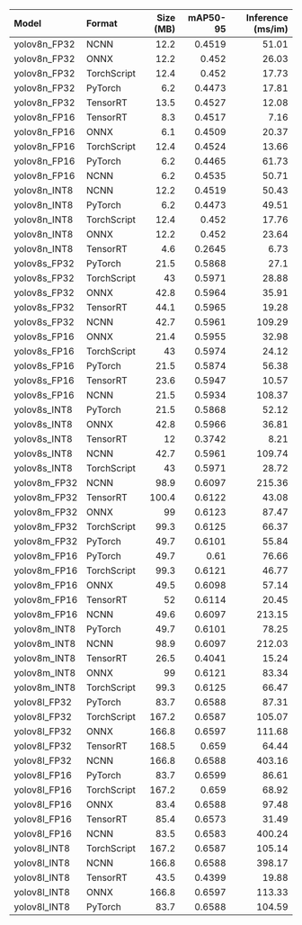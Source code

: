 | Model        | Format      |   Size (MB) |   mAP50-95 |   Inference (ms/im) |
|:-------------|:------------|------------:|-----------:|--------------------:|
| yolov8n_FP32 | NCNN        |        12.2 |     0.4519 |               51.01 |
| yolov8n_FP32 | ONNX        |        12.2 |     0.452  |               26.03 |
| yolov8n_FP32 | TorchScript |        12.4 |     0.452  |               17.73 |
| yolov8n_FP32 | PyTorch     |         6.2 |     0.4473 |               17.81 |
| yolov8n_FP32 | TensorRT    |        13.5 |     0.4527 |               12.08 |
| yolov8n_FP16 | TensorRT    |         8.3 |     0.4517 |                7.16 |
| yolov8n_FP16 | ONNX        |         6.1 |     0.4509 |               20.37 |
| yolov8n_FP16 | TorchScript |        12.4 |     0.4524 |               13.66 |
| yolov8n_FP16 | PyTorch     |         6.2 |     0.4465 |               61.73 |
| yolov8n_FP16 | NCNN        |         6.2 |     0.4535 |               50.71 |
| yolov8n_INT8 | NCNN        |        12.2 |     0.4519 |               50.43 |
| yolov8n_INT8 | PyTorch     |         6.2 |     0.4473 |               49.51 |
| yolov8n_INT8 | TorchScript |        12.4 |     0.452  |               17.76 |
| yolov8n_INT8 | ONNX        |        12.2 |     0.452  |               23.64 |
| yolov8n_INT8 | TensorRT    |         4.6 |     0.2645 |                6.73 |
| yolov8s_FP32 | PyTorch     |        21.5 |     0.5868 |               27.1  |
| yolov8s_FP32 | TorchScript |        43   |     0.5971 |               28.88 |
| yolov8s_FP32 | ONNX        |        42.8 |     0.5964 |               35.91 |
| yolov8s_FP32 | TensorRT    |        44.1 |     0.5965 |               19.28 |
| yolov8s_FP32 | NCNN        |        42.7 |     0.5961 |              109.29 |
| yolov8s_FP16 | ONNX        |        21.4 |     0.5955 |               32.98 |
| yolov8s_FP16 | TorchScript |        43   |     0.5974 |               24.12 |
| yolov8s_FP16 | PyTorch     |        21.5 |     0.5874 |               56.38 |
| yolov8s_FP16 | TensorRT    |        23.6 |     0.5947 |               10.57 |
| yolov8s_FP16 | NCNN        |        21.5 |     0.5934 |              108.37 |
| yolov8s_INT8 | PyTorch     |        21.5 |     0.5868 |               52.12 |
| yolov8s_INT8 | ONNX        |        42.8 |     0.5966 |               36.81 |
| yolov8s_INT8 | TensorRT    |        12   |     0.3742 |                8.21 |
| yolov8s_INT8 | NCNN        |        42.7 |     0.5961 |              109.74 |
| yolov8s_INT8 | TorchScript |        43   |     0.5971 |               28.72 |
| yolov8m_FP32 | NCNN        |        98.9 |     0.6097 |              215.36 |
| yolov8m_FP32 | TensorRT    |       100.4 |     0.6122 |               43.08 |
| yolov8m_FP32 | ONNX        |        99   |     0.6123 |               87.47 |
| yolov8m_FP32 | TorchScript |        99.3 |     0.6125 |               66.37 |
| yolov8m_FP32 | PyTorch     |        49.7 |     0.6101 |               55.84 |
| yolov8m_FP16 | PyTorch     |        49.7 |     0.61   |               76.66 |
| yolov8m_FP16 | TorchScript |        99.3 |     0.6121 |               46.77 |
| yolov8m_FP16 | ONNX        |        49.5 |     0.6098 |               57.14 |
| yolov8m_FP16 | TensorRT    |        52   |     0.6114 |               20.45 |
| yolov8m_FP16 | NCNN        |        49.6 |     0.6097 |              213.15 |
| yolov8m_INT8 | PyTorch     |        49.7 |     0.6101 |               78.25 |
| yolov8m_INT8 | NCNN        |        98.9 |     0.6097 |              212.03 |
| yolov8m_INT8 | TensorRT    |        26.5 |     0.4041 |               15.24 |
| yolov8m_INT8 | ONNX        |        99   |     0.6121 |               83.34 |
| yolov8m_INT8 | TorchScript |        99.3 |     0.6125 |               66.47 |
| yolov8l_FP32 | PyTorch     |        83.7 |     0.6588 |               87.31 |
| yolov8l_FP32 | TorchScript |       167.2 |     0.6587 |              105.07 |
| yolov8l_FP32 | ONNX        |       166.8 |     0.6597 |              111.68 |
| yolov8l_FP32 | TensorRT    |       168.5 |     0.659  |               64.44 |
| yolov8l_FP32 | NCNN        |       166.8 |     0.6588 |              403.16 |
| yolov8l_FP16 | PyTorch     |        83.7 |     0.6599 |               86.61 |
| yolov8l_FP16 | TorchScript |       167.2 |     0.659  |               68.92 |
| yolov8l_FP16 | ONNX        |        83.4 |     0.6588 |               97.48 |
| yolov8l_FP16 | TensorRT    |        85.4 |     0.6573 |               31.49 |
| yolov8l_FP16 | NCNN        |        83.5 |     0.6583 |              400.24 |
| yolov8l_INT8 | TorchScript |       167.2 |     0.6587 |              105.14 |
| yolov8l_INT8 | NCNN        |       166.8 |     0.6588 |              398.17 |
| yolov8l_INT8 | TensorRT    |        43.5 |     0.4399 |               19.88 |
| yolov8l_INT8 | ONNX        |       166.8 |     0.6597 |              113.33 |
| yolov8l_INT8 | PyTorch     |        83.7 |     0.6588 |              104.59 |